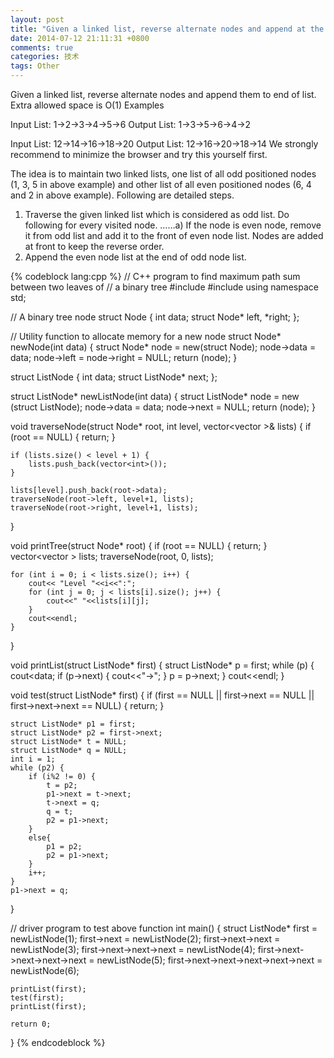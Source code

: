 ```yaml
---
layout: post
title: "Given a linked list, reverse alternate nodes and append at the end"
date: 2014-07-12 21:11:31 +0800
comments: true
categories: 技术
tags: Other
---
```

Given a linked list, reverse alternate nodes and append them to end of list. Extra allowed space is O(1) 
Examples

Input List:  1->2->3->4->5->6
Output List: 1->3->5->6->4->2

Input List:  12->14->16->18->20
Output List: 12->16->20->18->14
We strongly recommend to minimize the browser and try this yourself first.

The idea is to maintain two linked lists, one list of all odd positioned nodes (1, 3, 5 in above example) and other list of all even positioned nodes (6, 4 and 2 in above example). Following are detailed steps.
1) Traverse the given linked list which is considered as odd list. Do following for every visited node.
……a) If the node is even node, remove it from odd list and add it to the front of even node list. Nodes are added at front to keep the reverse order.
2) Append the even node list at the end of odd node list.

{% codeblock lang:cpp %}
// C++ program to find maximum path sum between two leaves of
// a binary tree
#include <iostream>
#include <vector>
using namespace std;

// A binary tree node
struct Node
{
    int data;
    struct Node* left, *right;
};

// Utility function to allocate memory for a new node
struct Node* newNode(int data)
{
    struct Node* node = new(struct Node);
    node->data = data;
    node->left = node->right = NULL;
    return (node);
}

struct ListNode
{
    int data;
    struct ListNode* next;
};

struct ListNode* newListNode(int data)
{
    struct ListNode* node = new (struct ListNode);
    node->data = data;
    node->next = NULL;
    return (node);
}

void traverseNode(struct Node* root, int level, vector<vector<int> >& lists)
{
    if (root == NULL) {
        return;
    }
    
    if (lists.size() < level + 1) {
        lists.push_back(vector<int>());
    }
    
    lists[level].push_back(root->data);
    traverseNode(root->left, level+1, lists);
    traverseNode(root->right, level+1, lists);
}

void printTree(struct Node* root)
{
    if (root == NULL) {
        return;
    }
    vector<vector<int> > lists;
    traverseNode(root, 0, lists);
    
    for (int i = 0; i < lists.size(); i++) {
        cout<< "Level "<<i<<":";
        for (int j = 0; j < lists[i].size(); j++) {
            cout<<" "<<lists[i][j];
        }
        cout<<endl;
    }
}

void printList(struct ListNode* first)
{
    struct ListNode* p = first;
    while (p) {
        cout<<p->data;
        if (p->next) {
            cout<<"->";
        }
        p = p->next;
    }
    cout<<endl;
}

void test(struct ListNode* first)
{
    if (first == NULL || first->next == NULL || first->next->next == NULL) {
        return;
    }
    
    struct ListNode* p1 = first;
    struct ListNode* p2 = first->next;
    struct ListNode* t = NULL;
    struct ListNode* q = NULL;
    int i = 1;
    while (p2) {
        if (i%2 != 0) {
            t = p2;
            p1->next = t->next;
            t->next = q;
            q = t;
            p2 = p1->next;
        }
        else{
            p1 = p2;
            p2 = p1->next;
        }
        i++;
    }
    p1->next = q;
}

// driver program to test above function
int main()
{
    struct ListNode* first = newListNode(1);
    first->next = newListNode(2);
    first->next->next = newListNode(3);
    first->next->next->next = newListNode(4);
    first->next->next->next->next = newListNode(5);
    first->next->next->next->next->next = newListNode(6);
    
    printList(first);
    test(first);
    printList(first);

    return 0;
}
{% endcodeblock %}